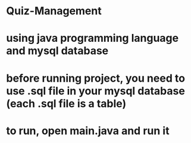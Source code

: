 # Quiz-Management
# using java programming language and mysql database
# before running project, you need to use .sql file in your mysql database (each .sql file is a table)
# to run, open main.java and run it
